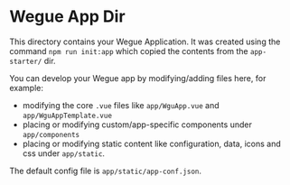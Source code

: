 # Wegue App Dir

This directory contains your Wegue Application. It was created using the command `npm run init:app` which copied the contents from the `app-starter/` dir.

You can develop your Wegue app by modifying/adding files here, for example:

* modifying the core `.vue` files like `app/WguApp.vue` and `app/WguAppTemplate.vue`
* placing or modifying custom/app-specific components under `app/components`
* placing or modifying  static content like configuration, data, icons and css under `app/static`.

The default config file is `app/static/app-conf.json`.
